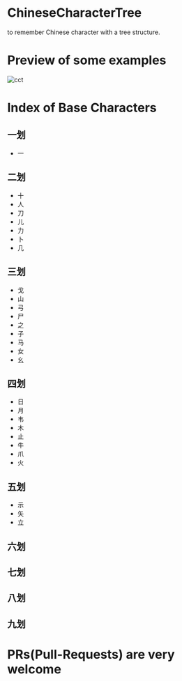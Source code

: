 # ChineseCharacterTree
to remember Chinese character with a tree structure.



# Preview of some examples

![cct](http://www.plantuml.com/plantuml/proxy?cache=no&src=https://raw.githubusercontent.com/imharrywu/ChineseCharacterTree/main/index.iuml)


# Index of Base Characters

## 一划
- 一

## 二划
- 十
- 人
- 刀
- 儿
- 力
- 卜
- 几

## 三划
- 戈
- 山
- 弓
- 尸
- 之
- 子
- 马
- 女
- 幺

## 四划
- 日
- 月
- 韦
- 木
- 止
- 牛
- 爪
- 火

## 五划
- 示
- 矢
- 立

## 六划

## 七划

## 八划

## 九划


# PRs(Pull-Requests) are very welcome
